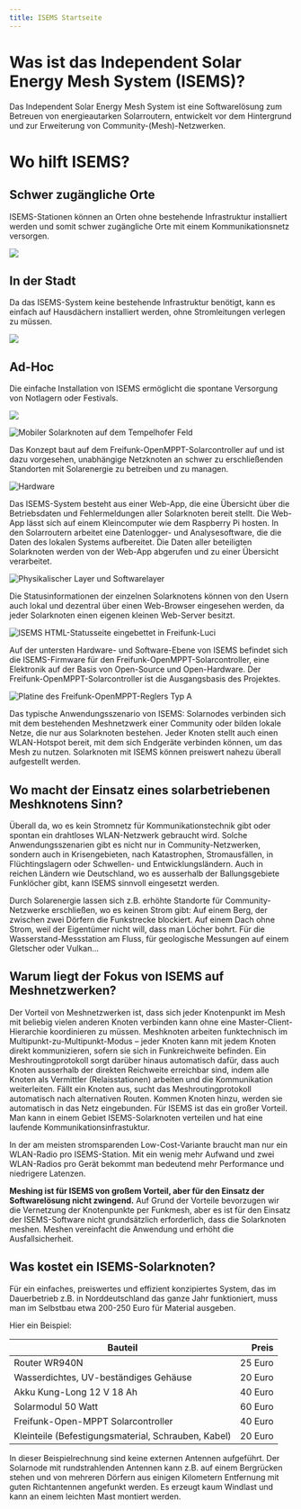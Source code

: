 ```yaml
---
title: ISEMS Startseite
---
```


# Was ist das Independent Solar Energy Mesh System (ISEMS)?

Das Independent Solar Energy Mesh System ist eine Softwarelösung zum Betreuen von energieautarken Solarroutern, entwickelt vor dem Hintergrund und zur Erweiterung von Community-(Mesh)-Netzwerken.

# Wo hilft ISEMS?

<div class="example">
    <div class='copy'>
        <h2> Schwer zugängliche Orte</h2>
        <p> ISEMS-Stationen können an Orten ohne bestehende Infrastruktur installiert
        werden und somit schwer zugängliche Orte mit einem Kommunikationsnetz versorgen.
        </p>
    </div>
    <img src="images/villages.svg">
</div>

<div class="example">
    <div class='copy'>
        <h2>In der Stadt</h2>
        <p> Da das ISEMS-System keine bestehende Infrastruktur benötigt, kann
        es einfach auf Hausdächern installiert werden, ohne Stromleitungen verlegen zu müssen. <p>
    </div>
    <img src="images/cities.svg">
</div>

<div class="example">
    <div class='copy'>
        <h2>Ad-Hoc</h2>
        <p>
            Die einfache Installation von ISEMS ermöglicht die spontane Versorgung von Notlagern oder Festivals.
        </p>
    </div>
    <img src="images/festivals.svg">
</div>


![Mobiler Solarknoten auf dem Tempelhofer Feld](/images/freifunk-mast-thf-klein.jpg)

Das Konzept baut auf dem Freifunk-OpenMPPT-Solarcontroller auf und ist dazu vorgesehen, unabhängige Netzknoten an schwer zu erschließenden Standorten mit Solarenergie zu betreiben und zu managen.

![Hardware](/images/Blockschaltbild-Foto-klein.png)

Das ISEMS-System besteht aus einer Web-App, die eine Übersicht über die Betriebsdaten und Fehlermeldungen aller Solarknoten bereit stellt. Die Web-App lässt sich auf einem Kleincomputer wie dem Raspberry Pi hosten. In den Solarroutern arbeitet eine Datenlogger- und Analysesoftware, die die Daten des lokalen Systems aufbereitet. Die Daten aller beteiligten Solarknoten werden von der Web-App abgerufen und zu einer Übersicht verarbeitet.

![Physikalischer Layer und Softwarelayer](/images/Hardware-Software-Graphs.jpg)


Die Statusinformationen der einzelnen Solarknotens können von den Usern auch lokal und dezentral über einen Web-Browser eingesehen werden, da jeder Solarknoten einen eigenen kleinen Web-Server besitzt.

![ISEMS HTML-Statusseite eingebettet in Freifunk-Luci](/images/ISEMS-Router-Status-HTML-Embedded-in-LUCI.png)

Auf der untersten Hardware- und Software-Ebene von ISEMS befindet sich die ISEMS-Firmware für den Freifunk-OpenMPPT-Solarcontroller, eine Elektronik auf der Basis von Open-Source und Open-Hardware. Der Freifunk-OpenMPPT-Solarcontroller ist die Ausgangsbasis des Projektes.

![Platine des Freifunk-OpenMPPT-Reglers Typ A](/images/freifunk-mppt-innen.jpg)

Das typische Anwendungsszenario von ISEMS: Solarnodes verbinden sich mit dem bestehenden Meshnetzwerk einer Community oder bilden lokale Netze, die nur aus Solarknoten bestehen.  Jeder Knoten stellt auch einen WLAN-Hotspot bereit, mit dem sich Endgeräte verbinden können, um das Mesh zu nutzen. Solarknoten mit ISEMS können preiswert nahezu überall aufgestellt werden.

## Wo macht der Einsatz eines solarbetriebenen Meshknotens Sinn?

Überall da, wo es kein Stromnetz für Kommunikationstechnik gibt oder spontan ein drahtloses WLAN-Netzwerk gebraucht wird. Solche Anwendungsszenarien gibt es nicht nur in Community-Netzwerken, sondern auch in Krisengebieten, nach Katastrophen, Stromausfällen, in Flüchtingslagern oder Schwellen- und Entwicklungsländern. Auch in reichen Ländern wie Deutschland, wo es ausserhalb der Ballungsgebiete Funklöcher gibt, kann ISEMS sinnvoll eingesetzt werden.

Durch Solarenergie lassen sich z.B. erhöhte Standorte für Community-Netzwerke erschließen, wo es keinen Strom gibt: Auf einem Berg, der zwischen zwei Dörfern die Funkstrecke blockiert. Auf einem Dach ohne Strom, weil der Eigentümer nicht will, dass man Löcher bohrt. Für die Wasserstand-Messstation am Fluss, für geologische Messungen auf einem Gletscher oder Vulkan...

## Warum liegt der Fokus von ISEMS auf Meshnetzwerken?

Der Vorteil von Meshnetzwerken ist, dass sich jeder Knotenpunkt im Mesh mit beliebig vielen anderen Knoten verbinden kann ohne eine Master-Client-Hierarchie koordinieren zu müssen. Meshknoten arbeiten funktechnisch im Multipunkt-zu-Multipunkt-Modus – jeder Knoten kann mit jedem Knoten direkt kommunizieren, sofern sie sich in Funkreichweite befinden. Ein Meshroutingprotokoll sorgt darüber hinaus automatisch dafür, dass auch Knoten ausserhalb der direkten Reichweite erreichbar sind, indem alle Knoten als Vermittler (Relaisstationen) arbeiten und die Kommunikation weiterleiten. Fällt ein Knoten aus, sucht das Meshroutingprotokoll automatisch nach alternativen Routen. Kommen Knoten hinzu, werden sie automatisch in das Netz eingebunden. Für ISEMS ist das ein großer Vorteil. Man kann in einem Gebiet ISEMS-Solarknoten verteilen und hat eine laufende Kommunikationsinfrastuktur.

In der am meisten stromsparenden Low-Cost-Variante braucht man nur ein WLAN-Radio pro ISEMS-Station. Mit ein wenig mehr Aufwand und zwei WLAN-Radios pro Gerät bekommt man bedeutend mehr Performance und niedrigere Latenzen.

**Meshing ist für ISEMS von großem Vorteil, aber für den Einsatz der Softwarelösung nicht zwingend.** Auf Grund der Vorteile bevorzugen wir die Vernetzung der Knotenpunkte per Funkmesh, aber es ist für den Einsatz der ISEMS-Software nicht grundsätzlich erforderlich, dass die Solarknoten meshen. Meshen vereinfacht die Anwendung und erhöht die Ausfallsicherheit.

## Was kostet ein ISEMS-Solarknoten?

Für ein einfaches, preiswertes und effizient konzipiertes System, das im Dauerbetrieb z.B. in Norddeutschland das ganze Jahr funktioniert, muss man im Selbstbau etwa 200-250 Euro für Material ausgeben.

Hier ein Beispiel:

| Bauteil                                             |  Preis  |
|-----------------------------------------------------|--------:|
| Router WR940N                                       | 25 Euro |
| Wasserdichtes, UV-beständiges Gehäuse               | 20 Euro |
| Akku Kung-Long 12 V 18 Ah                           | 40 Euro |
| Solarmodul 50 Watt                                  | 60 Euro |
| Freifunk-Open-MPPT Solarcontroller                  | 40 Euro |
| Kleinteile (Befestigungsmaterial, Schrauben, Kabel) | 20 Euro |


In dieser Beispielrechnung sind keine externen Antennen aufgeführt. Der Solarnode mit rundstrahlenden Antennen kann z.B. auf einem Bergrücken stehen und von mehreren Dörfern aus einigen Kilometern Entfernung mit guten Richtantennen angefunkt werden. Es erzeugt kaum Windlast und kann an einem leichten Mast montiert werden.
